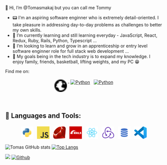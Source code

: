 👋  Hi, I’m @Tomasmakaj but you can call me Tommy 

- 📟 I'm an aspiring software enginner who is extremely detail-oriented. I take pleasure in addressing day-to-day problems as challenges to better my own  skills.
- 🌱 I’m currently learning and still learning everyday - JavaScript, React, Redux, Ruby, Rails, Python, Typescript ...
- 💞️ I’m looking to learn and grow in an apprenticeship or entry level software enginner role for full stack web development ...
- 🌊 My goals being in the tech industry is to expand my knowledge. I enjoy family, friends, basketball, lifting weights, and my PC 😁

Find me on:

<p align="center">
 <a href="https://tomasmakaj.com/" target="_blank" rel="noopener noreferrer"> <img src="https://raw.githubusercontent.com/iconic/open-iconic/master/svg/globe.svg" alt="Python" height="40" style="vertical-align:top; margin:4px"> </a>
 <a href="https://www.linkedin.com/in/tomasmakaj/" target="_blank" rel="noopener noreferrer"> <img src="https://cdn.jsdelivr.net/npm/simple-icons@v3/icons/linkedin.svg" alt="Python" height="40" style="vertical-align:top; margin:4px"></a>
 <a href="mailto:tmakajcoding@gmail.com"> <img src="https://cdn.jsdelivr.net/npm/simple-icons@v3/icons/gmail.svg" alt="Python" height="40" style="vertical-align:top; margin:4px"></a>
</p>

<br />

## 🧰 Languages and Tools:
<p align="center">
<img src="https://raw.githubusercontent.com/github/explore/80688e429a7d4ef2fca1e82350fe8e3517d3494d/topics/python/python.png" alt="Python" height="40" style="vertical-align:top; margin:4px">
<img src="https://raw.githubusercontent.com/github/explore/80688e429a7d4ef2fca1e82350fe8e3517d3494d/topics/javascript/javascript.png" alt="Javascript" height="40" style="vertical-align:top; margin:4px">
<img src="https://raw.githubusercontent.com/github/explore/80688e429a7d4ef2fca1e82350fe8e3517d3494d/topics/ruby/ruby.png" alt= "ruby"
height="40" style="vertical-align:top; margin:4px">
<img src="https://raw.githubusercontent.com/github/explore/80688e429a7d4ef2fca1e82350fe8e3517d3494d/topics/rails/rails.png" alt= "rails"
height="40" style="vertical-align:top; margin:4px">
<img src="https://raw.githubusercontent.com/github/explore/80688e429a7d4ef2fca1e82350fe8e3517d3494d/topics/react/react.png" alt= "react"
height="40" style="vertical-align:top; margin:4px">
<img src="https://raw.githubusercontent.com/github/explore/80688e429a7d4ef2fca1e82350fe8e3517d3494d/topics/redux/redux.png" alt= "redux"
height="40" style="vertical-align:top; margin:4px">
<img src="https://raw.githubusercontent.com/github/explore/80688e429a7d4ef2fca1e82350fe8e3517d3494d/topics/sql/sql.png" alt= "sql"
height="40" style="vertical-align:top; margin:4px">
<img src="https://raw.githubusercontent.com/github/explore/80688e429a7d4ef2fca1e82350fe8e3517d3494d/topics/visual-studio-code/visual-studio-code.png" alt="VS Code" height="40" style="vertical-align:top; margin:4px">
</p>


<!-- - 👋 Hi, I’m @Tomasmakaj and I'm an aspiring software enginner who is extremely detail-oriented. I take pleasure in addressing day-to-day problems as challenges to better my own skills.
- 🌱 I’m currently learning and still learning everyday - JavaScript, React, Redux, Ruby, Rails, Python, Typescript ...
- 💞️ I’m looking to learn and grow in an apprenticeship or entry level software enginner role for full stack web development ...
- 🌊 My goals being in the tech industry is to expand my knowledge. I enjoy family, friends, basketball, lifting weights, and my PC 😁
- 📫 How to reach me tmakajcoding@gmail.com ... -->





![Tomas GitHub stats](https://github-readme-stats.vercel.app/api?username=Tomasmakaj&show_icons=true&theme=transparent)
[![Top Langs](https://github-readme-stats.vercel.app/api/top-langs/?username=Tomasmakaj)](https://github.com/Tomasmakaj/github-readme-stats)


![](https://visitor-badge.laobi.icu/badge?page_id=Tomasmakaj.Tomasmakaj)
[![Github](https://img.shields.io/github/followers/Tomasmakaj?label=Follow&style=social)](https://github.com/Tomasmakaj)

